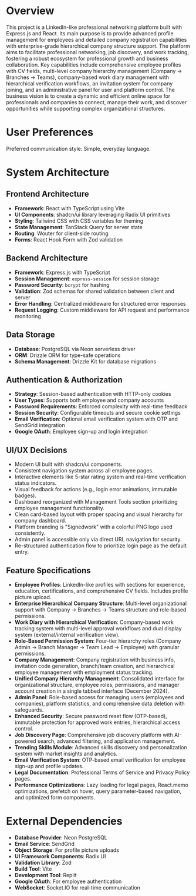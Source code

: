 # Overview
This project is a LinkedIn-like professional networking platform built with Express.js and React. Its main purpose is to provide advanced profile management for employees and detailed company registration capabilities with enterprise-grade hierarchical company structure support. The platform aims to facilitate professional networking, job discovery, and work tracking, fostering a robust ecosystem for professional growth and business collaboration. Key capabilities include comprehensive employee profiles with CV fields, multi-level company hierarchy management (Company → Branches → Teams), company-based work diary management with hierarchical verification workflows, an invitation system for company joining, and an administrative panel for user and platform control. The business vision is to create a dynamic and efficient online space for professionals and companies to connect, manage their work, and discover opportunities while supporting complex organizational structures.

# User Preferences
Preferred communication style: Simple, everyday language.

# System Architecture

## Frontend Architecture
- **Framework**: React with TypeScript using Vite
- **UI Components**: shadcn/ui library leveraging Radix UI primitives
- **Styling**: Tailwind CSS with CSS variables for theming
- **State Management**: TanStack Query for server state
- **Routing**: Wouter for client-side routing
- **Forms**: React Hook Form with Zod validation

## Backend Architecture
- **Framework**: Express.js with TypeScript
- **Session Management**: `express-session` for session storage
- **Password Security**: `bcrypt` for hashing
- **Validation**: Zod schemas for shared validation between client and server
- **Error Handling**: Centralized middleware for structured error responses
- **Request Logging**: Custom middleware for API request and performance monitoring

## Data Storage
- **Database**: PostgreSQL via Neon serverless driver
- **ORM**: Drizzle ORM for type-safe operations
- **Schema Management**: Drizzle Kit for database migrations

## Authentication & Authorization
- **Strategy**: Session-based authentication with HTTP-only cookies
- **User Types**: Supports both employee and company accounts
- **Password Requirements**: Enforced complexity with real-time feedback
- **Session Security**: Configurable timeouts and secure cookie settings
- **Email Verification**: Optional email verification system with OTP and SendGrid integration
- **Google OAuth**: Employee sign-up and login integration

## UI/UX Decisions
- Modern UI built with shadcn/ui components.
- Consistent navigation system across all employee pages.
- Interactive elements like 5-star rating system and real-time verification status indicators.
- Visual feedback for actions (e.g., login error animations, immutable badges).
- Dashboard reorganized with Management Tools section prioritizing employee management functionality.
- Clean card-based layout with proper spacing and visual hierarchy for company dashboard.
- Platform branding is "Signedwork" with a colorful PNG logo used consistently.
- Admin panel is accessible only via direct URL navigation for security.
- Re-structured authentication flow to prioritize login page as the default entry.

## Feature Specifications
- **Employee Profiles**: LinkedIn-like profiles with sections for experience, education, certifications, and comprehensive CV fields. Includes profile picture upload.
- **Enterprise Hierarchical Company Structure**: Multi-level organizational support with Company → Branches → Teams structure and role-based permissions.
- **Work Diary with Hierarchical Verification**: Company-based work tracking system with multi-level approval workflows and dual display system (external/internal verification view).
- **Role-Based Permission System**: Four-tier hierarchy roles (Company Admin → Branch Manager → Team Lead → Employee) with granular permissions.
- **Company Management**: Company registration with business info, invitation code generation, branch/team creation, and hierarchical employee management with employment status tracking.
- **Unified Company Hierarchy Management**: Consolidated interface for organizational structure, employee roles, permissions, and manager account creation in a single tabbed interface (December 2024).
- **Admin Panel**: Role-based access for managing users (employees and companies), platform statistics, and comprehensive data deletion with safeguards.
- **Enhanced Security**: Secure password reset flow (OTP-based), immutable protection for approved work entries, hierarchical access control.
- **Job Discovery Page**: Comprehensive job discovery platform with AI-powered search, advanced filtering, and application management.
- **Trending Skills Module**: Advanced skills discovery and personalization system with market insights and analytics.
- **Email Verification System**: OTP-based email verification for employee sign-up and profile updates.
- **Legal Documentation**: Professional Terms of Service and Privacy Policy pages.
- **Performance Optimizations**: Lazy loading for legal pages, React.memo optimizations, prefetch on hover, query parameter-based navigation, and optimized form components.

# External Dependencies
- **Database Provider**: Neon PostgreSQL
- **Email Service**: SendGrid
- **Object Storage**: For profile picture uploads
- **UI Framework Components**: Radix UI
- **Validation Library**: Zod
- **Build Tool**: Vite
- **Development Tool**: Replit
- **Google OAuth**: For employee authentication
- **WebSocket**: Socket.IO for real-time communication